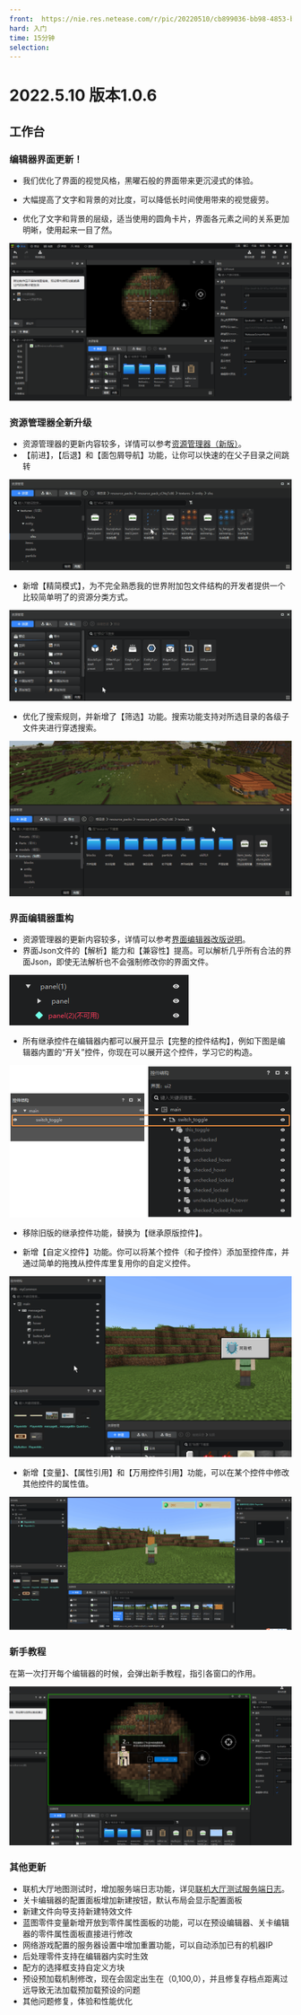 ```yaml
---
front: 	https://nie.res.netease.com/r/pic/20220510/cb899036-bb98-4853-bc51-01bc189f8643.png
hard: 入门
time: 15分钟
selection: 
---
```


# 2022.5.10 版本1.0.6

## 工作台

### 编辑器界面更新！

- 我们优化了界面的视觉风格，黑曜石般的界面带来更沉浸式的体验。
- 大幅提高了文字和背景的对比度，可以降低长时间使用带来的视觉疲劳。

- 优化了文字和背景的层级，适当使用的圆角卡片，界面各元素之间的关系更加明晰，使用起来一目了然。

![image-20220508205603849](./images/image-20220508205603849.png)

### 资源管理器全新升级

- 资源管理器的更新内容较多，详情可以参考[资源管理器（新版）](../../15-资源管理/2.5-资源管理器.md)。
- 【前进】，【后退】和【面包屑导航】功能，让你可以快速的在父子目录之间跳转

![](./images/2.gif)

- 新增【精简模式】，为不完全熟悉我的世界附加包文件结构的开发者提供一个比较简单明了的资源分类方式。

![](./images/3.gif)

- 优化了搜索规则，并新增了【筛选】功能。搜索功能支持对所选目录的各级子文件夹进行穿透搜索。


![](./images/7.gif)

### 界面编辑器重构

- 资源管理器的更新内容较多，详情可以参考[界面编辑器改版说明](../../18-界面与交互/0-界面编辑器改版说明.md)。
- 界面Json文件的【解析】能力和【兼容性】提高。可以解析几乎所有合法的界面Json，即使无法解析也不会强制修改你的界面文件。

![image-20220506193744047](./images/image-20220506193744047.png)

- 所有继承控件在编辑器内都可以展开显示【完整的控件结构】，例如下图是编辑器内置的“开关”控件，你现在可以展开这个控件，学习它的构造。

![image-20220508213320240](./images/image-20220508213320240.png)

- 移除旧版的继承控件功能，替换为【继承原版控件】。

- 新增【自定义控件】功能。你可以将某个控件（和子控件）添加至控件库，并通过简单的拖拽从控件库里复用你的自定义控件。

![MC_Editor_tgqR1zbYsd](./images/MC_Editor_tgqR1zbYsd.gif)

- 新增【变量】、【属性引用】和【万用控件引用】功能，可以在某个控件中修改其他控件的属性值。

![MC_Editor_KhZXjG8Sai](./images/MC_Editor_KhZXjG8Sai.gif)

### 新手教程

在第一次打开每个编辑器的时候，会弹出新手教程，指引各窗口的作用。

![image-20220508210149059](./images/image-20220508210149059-1.png)

### 其他更新

- 联机大厅地图测试时，增加服务端日志功能，详见[联机大厅测试服务端日志](../../26-联机大厅/20-联机大厅调试与多人测试文档.md)。
- 关卡编辑器的配置面板增加新建按钮，默认布局会显示配置面板
- 新建文件向导支持新建特效文件
- 蓝图零件变量新增开放到零件属性面板的功能，可以在预设编辑器、关卡编辑器的零件属性面板直接进行修改
- 网络游戏配置的服务器设置中增加重置功能，可以自动添加已有的机器IP
- 后处理零件支持在编辑器内实时生效
- 配方的选择框支持自定义方块
- 预设预加载机制修改，现在会固定出生在（0,100,0），并且修复存档点距离过远导致无法加载预加载预设的问题
- 其他问题修复，体验和性能优化

